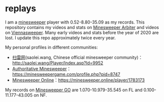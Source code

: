 # replays
I am a [minesweeper](https://en.wikipedia.org/wiki/Minesweeper_(video_game)) player with 0.52-8.80-35.09 as my records. This repository contains my videos and stats on [Minesweeper Arbiter](https://minesweepergame.com/download/arbiter.php) and videos on [Viennasweeper](https://minesweepergame.com/download/viennasweeper.php). Many early videos and stats before the year of 2020 are lost. I update this repo approximately twice every year.

My personal profiles in different communities:
- [扫雷网](http://saolei.wang/Main/Index.asp)(saolei.wang, Chinese official minesweeper community)：http://saolei.wang/Player/Index.asp?Id=9952
- [Authoritative Minesweeper](https://minesweepergame.com/)：https://minesweepergame.com/profile.php?pid=8747
- [Minesweeper Online](https://minesweeper.online/)：https://minesweeper.online/player/1783173

My records on [Minesweeper GO](https://play.google.com/store/apps/details?id=com.EvolveGames.MinesweeperGo&hl=en&gl=US) are 1.070-10.979-35.545 on FL and 0.100-11.177-43.005 on NF.
